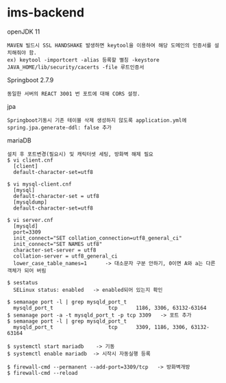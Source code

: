 # ims-backend
openJDK 11

    MAVEN 빌드시 SSL HANDSHAKE 발생하면 keytool을 이용하여 해당 도메인의 인증서를 설치해줘야 함.    
    ex) keytool -importcert -alias 등록할 별칭 -keystore JAVA_HOME/lib/security/cacerts -file 루트인증서

Springboot 2.7.9

    동일한 서버의 REACT 3001 번 포트에 대해 CORS 설정.

jpa

    Springboot기동시 기존 테이블 삭제 생성하지 않도록 application.yml에 spring.jpa.generate-ddl: false 추가

mariaDB

    설치 후 포트변경(필요시) 및 캐릭터셋 세팅, 방화벽 해제 필요
    $ vi client.cnf
      [client]
      default-character-set=utf8

    $ vi mysql-client.cnf
      [mysql]
      default-character-set = utf8
      [mysqldump]
      default-character-set=utf8

    $ vi server.cnf
      [mysqld]
      port=3309
      init_connect="SET collation_connection=utf8_general_ci"
      init_connect="SET NAMES utf8"
      character-set-server = utf8
      collation-server = utf8_general_ci
      lower_case_table_names=1      -> 대소문자 구분 안하기, 0이면 A와 a는 다른 객체가 되어 버림

    $ sestatus
      SELinux status: enabled   -> enabled되어 있는지 확인
      
    $ semanage port -l | grep mysqld_port_t
      mysqld_port_t                  tcp      1186, 3306, 63132-63164
    $ semanage port -a -t mysqld_port_t -p tcp 3309   -> 포트 추가
    $ semanage port -l | grep mysqld_port_t
      mysqld_port_t                  tcp      3309, 1186, 3306, 63132-63164
      
    $ systemctl start mariadb    -> 기동
    $ systemctl enable mariadb  -> 시작시 자동실행 등록
    
    $ firewall-cmd --permanent --add-port=3309/tcp   -> 방화벽개방
    $ firewall-cmd --reload


